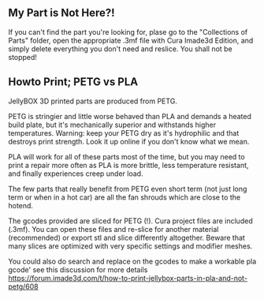 ## My Part is Not Here?!

If you can't find the part you're looking for, plase go to the "Collections of Parts" folder, open the appropriate .3mf file with Cura Imade3d Edition, and simply delete everything you don't need and reslice. You shall not be stopped!

## Howto Print; PETG vs PLA

JellyBOX 3D printed parts are produced from PETG.

PETG is stringier and little worse behaved than PLA and demands a heated build plate, but it's mechanically superior and withstands higher temperatures. Warning: keep your PETG dry as it's hydrophilic and that destroys print strength. Look it up online if you don't know what we mean.

PLA will work for all of these parts most of the time, but you may need to print a repair more often as PLA is more brittle, less temperature resistant, and finally experiences creep under load. 

The few parts that really benefit from PETG even short term (not just long term or when in a hot car) are all the fan shrouds which are close to the hotend. 

The gcodes provided are sliced for PETG (!). Cura project files are included (.3mf). You can open these files and re-slice for another material (recommended) or export stl and slice differently altogether. Beware that many slices are optimized with very specific settings and modifier meshes. 

You could also do search and replace on the gcodes to make a workable pla gcode' see this discussion for more details
https://forum.imade3d.com/t/how-to-print-jellybox-parts-in-pla-and-not-petg/608